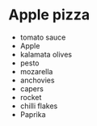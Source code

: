 # Apple pizza

 - tomato sauce
 - Apple
 - kalamata olives
 - pesto
 - mozarella
 - anchovies
 - capers
 - rocket
 - chilli flakes
 - Paprika